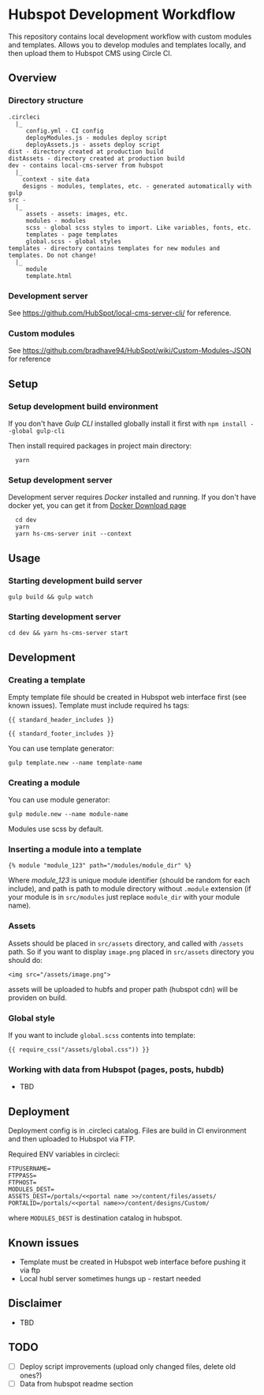 # Hubspot Development Workdflow

This repository contains local development workflow with custom modules and templates. Allows you to develop modules and templates locally, and then upload them to Hubspot CMS using Circle CI.

## Overview

### Directory structure

```
.circleci
  |_
     config.yml - CI config
     deployModules.js - modules deploy script
     deployAssets.js - assets deploy script
dist - directory created at production build
distAssets - directory created at production build
dev - contains local-cms-server from hubspot
  |_
    context - site data
    designs - modules, templates, etc. - generated automatically with gulp
src -
  |_ 
     assets - assets: images, etc.
     modules - modules
     scss - global scss styles to import. Like variables, fonts, etc.
     templates - page templates
     global.scss - global styles
templates - directory contains templates for new modules and templates. Do not change!
  |_
     module
     template.html
```

### Development server

See https://github.com/HubSpot/local-cms-server-cli/ for reference.

### Custom modules

See https://github.com/bradhave94/HubSpot/wiki/Custom-Modules-JSON for reference

## Setup

### Setup development build environment

If you don't have *Gulp CLI* installed globally install it first with `npm install --global gulp-cli`

Then install required packages in project main directory:

```
  yarn
```

### Setup development server

Development server requires *Docker* installed and running. If you don't have docker yet, you can get it from [Docker Download page](https://www.docker.com/products/docker-desktop)

```
  cd dev
  yarn
  yarn hs-cms-server init --context
```

## Usage


### Starting development build server

```gulp build && gulp watch```

### Starting development server

`cd dev && yarn hs-cms-server start`


## Development

### Creating a template

Empty template file should be created in Hubspot web interface first (see known issues). Template must include required hs tags:

```{{ standard_header_includes }}```

```{{ standard_footer_includes }}```

You can use template generator:

```gulp template.new --name template-name```

### Creating a module

You can use module generator:

```gulp module.new --name module-name```

Modules use scss by default.

### Inserting a module into a template

```{% module "module_123" path="/modules/module_dir" %}```

Where *module_123* is unique module identifier (should be random for each include), and path is path to module directory without `.module` extension (if your module is in `src/modules` just replace `module_dir` with your module name).

### Assets

Assets should be placed in `src/assets` directory, and called with `/assets` path.
So if you want to display `image.png` placed in `src/assets` directory you should do:

```<img src="/assets/image.png">```

assets will be uploaded to hubfs and proper path (hubspot cdn) will be providen on build.

### Global style

If you want to include `global.scss` contents into template:

```{{ require_css("/assets/global.css")) }}```

### Working with data from Hubspot (pages, posts, hubdb)

- TBD

## Deployment

Deployment config is in .circleci catalog. Files are build in CI environment and then uploaded to Hubspot via FTP.

Required ENV variables in circleci:

```
FTPUSERNAME=
FTPPASS=
FTPHOST=
MODULES_DEST=
ASSETS_DEST=/portals/<<portal name >>/content/files/assets/
PORTALID=/portals/<<portal name>>/content/designs/Custom/
```

where `MODULES_DEST` is destination catalog in hubspot.

## Known issues

- Template must be created in Hubspot web interface before pushing it via ftp
- Local hubl server sometimes hungs up - restart needed

## Disclaimer

- TBD

## TODO

- [ ] Deploy script improvements (upload only changed files, delete old ones?)
- [ ] Data from hubspot readme section